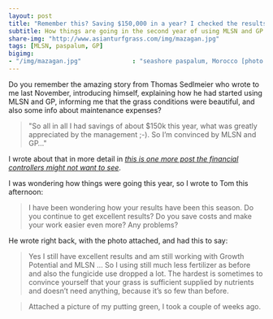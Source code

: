 ```yaml
---
layout: post
title: "Remember this? Saving $150,000 in a year? I checked the results 8 months later"
subtitle: How things are going in the second year of using MLSN and GP
share-img: "http://www.asianturfgrass.com/img/mazagan.jpg"
tags: [MLSN, paspalum, GP]
bigimg:
- "/img/mazagan.jpg"              : "seashore paspalum, Morocco [photo by Thomas Sedlmeier]"
---
```


Do you remember the amazing story from Thomas Sedlmeier who wrote to me last November, introducing himself, explaining how he had started using MLSN and GP, informing me that the grass conditions were beautiful, and also some info about maintenance expenses?

> "So all in all I had savings of about $150k this year, what was greatly appreciated by the management ;-). So I’m convinced by MLSN and GP…"

I wrote about that in more detail in [*this is one more post the financial controllers might not want to see*](http://www.blog.asianturfgrass.com/2017/01/this-is-one-more-post-the-financial-controllers-might-not-want-to-see.html).

I was wondering how things were going this year, so I wrote to Tom this afternoon:

> I have been wondering how your results have been this season. Do you continue to get excellent results? Do you save costs and make your work easier even more? Any problems?

He wrote right back, with the photo attached, and had this to say:

> Yes I still have excellent results and am still working with Growth Potential and MLSN ... So I using still much less fertilizer as before and also the fungicide use dropped a lot. The hardest is sometimes to convince yourself that your grass is sufficient supplied by nutrients and doesn’t need anything, because it’s so few than before.

> Attached a picture of my putting green, I took a couple of weeks ago.



